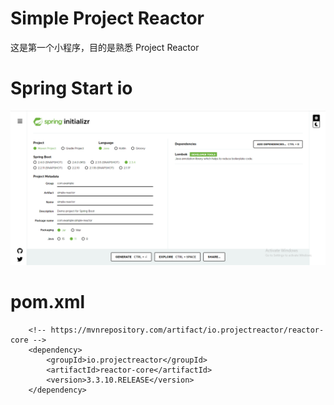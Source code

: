 # Simple Project Reactor
这是第一个小程序，目的是熟悉 Project Reactor

# Spring Start io
![Spring Start io](assets/images/spring.initializr.png)

# pom.xml

        <!-- https://mvnrepository.com/artifact/io.projectreactor/reactor-core -->
        <dependency>
            <groupId>io.projectreactor</groupId>
            <artifactId>reactor-core</artifactId>
            <version>3.3.10.RELEASE</version>
        </dependency>